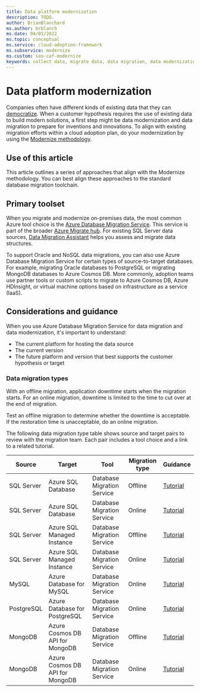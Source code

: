 ```yaml
---
title: Data platform modernization
description: TODO.
author: BrianBlanchard
ms.author: brblanch
ms.date: 04/01/2022
ms.topic: conceptual
ms.service: cloud-adoption-framework
ms.subservice: modernize
ms.custom: seo-caf-modernize
keywords: collect data, migrate data, data migration, data modernization
---
```


# Data platform modernization

Companies often have different kinds of existing data that they can [democratize](../../innovate/considerations/data.md). When a customer hypothesis requires the use of existing data to build modern solutions, a first step might be data modernization and data migration to prepare for inventions and innovations. To align with existing migration efforts within a cloud adoption plan, do your modernization by using the [Modernize methodology](../../modernize/index.md).

## Use of this article

This article outlines a series of approaches that align with the Modernize methodology. You can best align these approaches to the standard database migration toolchain.<!--link-->

<!--During the assess workloads phase, a cloud adoption team assesses the current state and future state for the migrated asset. When that process is part of an innovation effort, both cloud adoption teams can use this article to help make those assessments.-->

## Primary toolset

When you migrate and modernize on-premises data, the most common Azure tool choice is the [Azure Database Migration Service](/azure/dms/). This service is part of the broader [Azure Migrate hub](/azure/migrate/migrate-services-overview). For existing SQL Server data sources, [Data Migration Assistant](/sql/dma/dma-overview) helps you assess and migrate data structures.

To support Oracle and NoSQL data migrations, you can also use Azure Database Migration Service for certain types of source-to-target databases. For example, migrating Oracle databases to PostgreSQL or migrating MongoDB databases to Azure Cosmos DB. More commonly, adoption teams use partner tools or custom scripts to migrate to Azure Cosmos DB, Azure HDInsight, or virtual machine options based on infrastructure as a service (IaaS).

## Considerations and guidance

When you use Azure Database Migration Service for data migration and data modernization, it's important to understand:

- The current platform for hosting the data source
- The current version
- The future platform and version that best supports the customer hypothesis or target

### Data migration types

With an offline migration, application downtime starts when the migration starts. For an online migration, downtime is limited to the time to cut over at the end of migration.

Test an offline migration to determine whether the downtime is acceptable. If the restoration time is unacceptable, do an online migration.

The following data migration type table shows source and target pairs to review with the migration team. Each pair includes a tool choice and a link to a related tutorial.

| Source | Target | Tool | Migration type | Guidance |
|--|--|--|--|--|
| SQL Server | Azure SQL Database | Database Migration Service | Offline | [Tutorial](/azure/dms/tutorial-sql-server-to-azure-sql) |
| SQL Server | Azure SQL Database | Database Migration Service | Online | [Tutorial](/azure/dms/tutorial-sql-server-to-azure-sql) |
| SQL Server | Azure SQL Managed Instance | Database Migration Service | Offline | [Tutorial](/azure/dms/tutorial-sql-server-to-managed-instance) |
| SQL Server | Azure SQL Managed Instance | Database Migration Service | Online | [Tutorial](/azure/dms/tutorial-sql-server-managed-instance-online) |
| MySQL | Azure Database for MySQL | Database Migration Service | Online | [Tutorial](/azure/dms/tutorial-mysql-azure-mysql-offline-portal) |
| PostgreSQL | Azure Database for PostgreSQL | Database Migration Service | Online | [Tutorial](/azure/dms/tutorial-postgresql-azure-postgresql-online) |
| MongoDB | Azure Cosmos DB API for MongoDB | Database Migration Service | Offline | [Tutorial](/azure/dms/tutorial-mongodb-cosmos-db) |
| MongoDB | Azure Cosmos DB API for MongoDB | Database Migration Service | Online | [Tutorial](/azure/dms/tutorial-mongodb-cosmos-db-online) |

